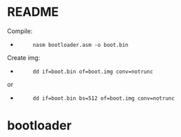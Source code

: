 # README

Compile:
*          nasm bootloader.asm -o boot.bin

Create img: 
*          dd if=boot.bin of=boot.img conv=notrunc
or
*          dd if=boot.bin bs=512 of=boot.img conv=notrunc

# bootloader
